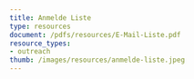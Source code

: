 ```yaml
---
title: Anmelde Liste
type: resources
document: /pdfs/resources/E-Mail-Liste.pdf
resource_types:
- outreach
thumb: /images/resources/anmelde-liste.jpeg
---
```

